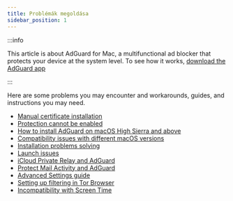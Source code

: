 ```yaml
---
title: Problémák megoldása
sidebar_position: 1
---
```


:::info

This article is about AdGuard for Mac, a multifunctional ad blocker that protects your device at the system level. To see how it works, [download the AdGuard app](https://agrd.io/download-kb-adblock)

:::

Here are some problems you may encounter and workarounds, guides, and instructions you may need.

- [Manual certificate installation](/adguard-for-mac/solving-problems/manual-certificate-installation.md)
- [Protection cannot be enabled](/adguard-for-mac/solving-problems/protection-cannot-be-enabled.md)
- [How to install AdGuard on macOS High Sierra and above](/adguard-for-mac/solving-problems/high-sierra-compatibility.md)
- [Compatibility issues with different macOS versions](/adguard-for-mac/solving-problems/big-sur-issues.md)
- [Installation problems solving](/adguard-for-mac/solving-problems/installation-issues.md)
- [Launch issues](/adguard-for-mac/solving-problems/launch-issues.md)
- [iCloud Private Relay and AdGuard](/adguard-for-mac/solving-problems/icloud-private-relay.md)
- [Protect Mail Activity and AdGuard](/adguard-for-mac/solving-problems/protect-mail-activity.md)
- [Advanced Settings guide](/adguard-for-mac/solving-problems/advanced-settings.md)
- [Setting up filtering in Tor Browser](/adguard-for-mac/solving-problems/tor-filtering.md)
- [Incompatibility with Screen Time](/adguard-for-mac/solving-problems/screen-time-issues.md)
